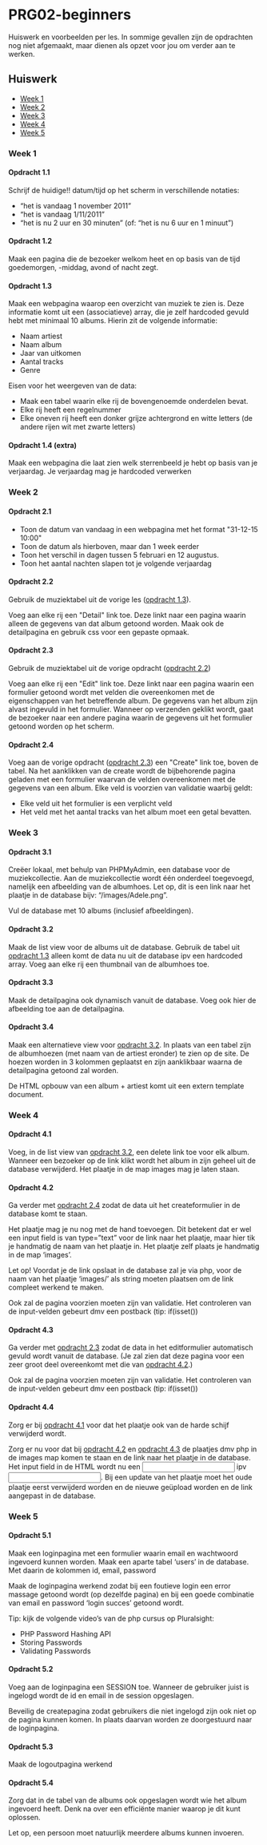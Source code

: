 # PRG02-beginners

Huiswerk en voorbeelden per les. In sommige gevallen zijn 
de opdrachten nog niet afgemaakt, maar dienen als opzet voor jou om verder aan te werken.

## Huiswerk
* [Week 1](#week1)
* [Week 2](#week2)
* [Week 3](#week3)
* [Week 4](#week4)
* [Week 5](#week5)

<a id="week1"></a>
### Week 1

#### Opdracht 1.1
Schrijf de huidige!! datum/tijd op het scherm in verschillende notaties:
* “het is vandaag 1 november 2011”
* “het is vandaag 1/11/2011”
* “het is nu 2 uur en 30 minuten” (of: “het is nu 6 uur en 1 minuut”)

#### Opdracht 1.2
Maak een pagina die de bezoeker welkom heet en op basis van de tijd goedemorgen, -middag, avond of nacht zegt.

<a id="opdracht1-3"></a>
#### Opdracht 1.3
Maak een webpagina waarop een overzicht van muziek te zien is. Deze informatie komt uit een (associatieve) array, die je zelf hardcoded gevuld hebt met minimaal 10 albums. Hierin zit de volgende informatie:
- Naam artiest
- Naam album
- Jaar van uitkomen
- Aantal tracks
- Genre

Eisen voor het weergeven van de data:
- Maak een tabel waarin elke rij de bovengenoemde onderdelen bevat.
- Elke rij heeft een regelnummer
- Elke oneven rij heeft een donker grijze achtergrond en witte letters (de andere rijen wit
met zwarte letters)

#### Opdracht 1.4 (extra)
Maak een webpagina die laat zien welk sterrenbeeld je hebt op basis van je verjaardag. Je verjaardag mag je hardcoded verwerken

<a id="week2"></a>
### Week 2
#### Opdracht 2.1
- Toon de datum van vandaag in een webpagina met het format "31-12-15 10:00"
- Toon de datum als hierboven, maar dan 1 week eerder
- Toon het verschil in dagen tussen 5 februari en 12 augustus.
- Toon het aantal nachten slapen tot je volgende verjaardag

<a id="opdracht2-2"></a>
#### Opdracht 2.2
Gebruik de muziektabel uit de vorige les ([opdracht 1.3](#opdracht1-3)).

Voeg aan elke rij een "Detail" link toe. Deze linkt naar een pagina waarin alleen de gegevens van dat album getoond worden. Maak ook de detailpagina en gebruik css voor een gepaste opmaak.

#### Opdracht 2.3
Gebruik de muziektabel uit de vorige opdracht ([opdracht 2.2](#opdracht2-2))

Voeg aan elke rij een "Edit" link toe. Deze linkt naar een pagina waarin een formulier getoond wordt met velden die overeenkomen met de eigenschappen van het betreffende album. De gegevens van het album zijn alvast ingevuld in het formulier.
Wanneer op verzenden geklikt wordt, gaat de bezoeker naar een andere pagina waarin de gegevens uit het formulier getoond worden op het scherm.

<a id="opdracht2-4"></a>
#### Opdracht 2.4
Voeg aan de vorige opdracht ([opdracht 2.3](#opdracht2-3)) een "Create" link toe, boven de tabel.
Na het aanklikken van de create wordt de bijbehorende pagina geladen met een formulier waarvan de velden overeenkomen met de gegevens van een album. Elke veld is voorzien van validatie waarbij geldt:
- Elke veld uit het formulier is een verplicht veld
- Het veld met het aantal tracks van het album moet een getal bevatten.

<a id="week3"></a>
### Week 3
#### Opdracht 3.1
Creëer lokaal, met behulp van PHPMyAdmin, een database voor de muziekcollectie. Aan de muziekcollectie wordt één onderdeel toegevoegd, namelijk een afbeelding van de albumhoes. Let op, dit is een link naar het plaatje in de database bijv: “/images/Adele.png”.

Vul de database met 10 albums (inclusief afbeeldingen).

<a id="opdracht3-2"></a>
#### Opdracht 3.2
Maak de list view voor de albums uit de database. Gebruik de tabel uit [opdracht 1.3](#opdracht1-3) alleen komt de data nu uit de database ipv een hardcoded array. Voeg aan elke rij een thumbnail van de albumhoes toe.
#### Opdracht 3.3
Maak de detailpagina ook dynamisch vanuit de database. Voeg ook hier de afbeelding toe aan de detailpagina.
#### Opdracht 3.4
Maak een alternatieve view voor [opdracht 3.2](#opdracht3-2). In plaats van een tabel zijn de albumhoezen (met naam van de artiest eronder) te zien op de site. De hoezen worden in 3 kolommen geplaatst en zijn aanklikbaar waarna de detailpagina getoond zal worden.

De HTML opbouw van een album + artiest komt uit een extern template document.

<a id="week4"></a>
### Week 4

<a id="opdracht4-1"></a>
#### Opdracht 4.1
Voeg, in de list view van [opdracht 3.2](#opdracht3-2), een delete link toe voor elk album. Wanneer een bezoeker op de link klikt wordt het album in zijn geheel uit de database verwijderd. Het plaatje in de map images mag je laten staan.

<a id="opdracht4-2"></a>
#### Opdracht 4.2
Ga verder met [opdracht 2.4](#opdracht2-4) zodat de data uit het createformulier in de database komt te staan.

Het plaatje mag je nu nog met de hand toevoegen. Dit betekent dat er wel een input field is van type=”text” voor de link naar het plaatje, maar hier tik je handmatig de naam van het plaatje in. Het plaatje zelf plaats je handmatig in de map ‘images’.

Let op! Voordat je de link opslaat in de database zal je via php, voor de naam van het plaatje ‘images/’ als string moeten plaatsen om de link compleet werkend te maken.

Ook zal de pagina voorzien moeten zijn van validatie. Het controleren van de input-velden gebeurt dmv een postback (tip: if(isset())

<a id="opdracht4-3"></a>
#### Opdracht 4.3

Ga verder met [opdracht 2.3](#opdracht2-3) zodat de data in het editformulier automatisch gevuld wordt vanuit de database. (Je zal zien dat deze pagina voor een zeer groot deel overeenkomt met die van [opdracht 4.2](#opdracht4-2).)

Ook zal de pagina voorzien moeten zijn van validatie. Het controleren van de input-velden gebeurt dmv een postback (tip: if(isset())

#### Opdracht 4.4

Zorg er bij [opdracht 4.1](#opdracht4-1) voor dat het plaatje ook van de harde schijf verwijderd wordt.

Zorg er nu voor dat bij [opdracht 4.2](#opdracht4-2) en [opdracht 4.3](#opdracht4-3) de plaatjes dmv php in de images map komen te staan en de link naar het plaatje in de database. Het input field in de HTML wordt nu een <input type=”file”> ipv <input type=”text”>. Bij een update van het plaatje moet het oude plaatje eerst verwijderd worden en de nieuwe geüpload worden en de link aangepast in de database.

<a id="week5"></a>
### Week 5
#### Opdracht 5.1

Maak een loginpagina met een formulier waarin email en wachtwoord ingevoerd kunnen worden. Maak een aparte tabel ‘users’ in de database. Met daarin de kolommen id, email, password

Maak de loginpagina werkend zodat bij een foutieve login een error massage getoond wordt (op dezelfde pagina) en bij een goede combinatie van email en password ‘login succes’ getoond wordt.

Tip: kijk de volgende video’s van de php cursus op Pluralsight:
- PHP Password Hashing API
- Storing Passwords
- Validating Passwords

#### Opdracht 5.2

Voeg aan de loginpagina een SESSION toe. Wanneer de gebruiker juist is ingelogd wordt de id en email in de session opgeslagen.

Beveilig de createpagina zodat gebruikers die niet ingelogd zijn ook niet op de pagina kunnen komen. In plaats daarvan worden ze doorgestuurd naar de loginpagina.

#### Opdracht 5.3

Maak de logoutpagina werkend

#### Opdracht 5.4
Zorg dat in de tabel van de albums ook opgeslagen wordt wie het album ingevoerd heeft. Denk na over een efficiënte manier waarop je dit kunt oplossen.

Let op, een persoon moet natuurlijk meerdere albums kunnen invoeren.